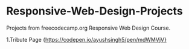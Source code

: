 # Responsive-Web-Design-Projects
Projects from freecodecamp.org Responsive Web Design Course. 

1.Tribute Page {https://codepen.io/ayushsingh5/pen/mdWMVjV}
